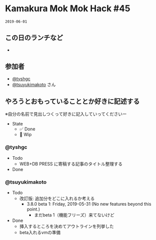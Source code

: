 # Kamakura Mok Mok Hack #45

`2019-06-01`

## この日のランチなど

- []()

## 参加者

- [@tyshgc](http://twitter.com/tyshgc)
- [@tsuyukimakoto](https://twitter.com/everes) さん

## やろうとおもっていることとか好きに記述する

※自分の名前で見出しつくって好きに記入していってくださいー

- State
  - ✅ Done
  - 🚧 Wip

### @tyshgc

- Todo
  - WEB+DB PRESS に寄稿する記事のタイトル整理する
- Done

### @tsuyukimakoto

- Todo
  - 改訂版: 追加分をどこに入れるか考える
    - 3.8.0 beta 1: Friday, 2019-05-31 (No new features beyond this point.)
      - まだbeta 1（機能フリーズ）来てないけど
- Done
  - 挿入するところを決めてアウトラインを列挙した
  - beta入れるvmの準備
